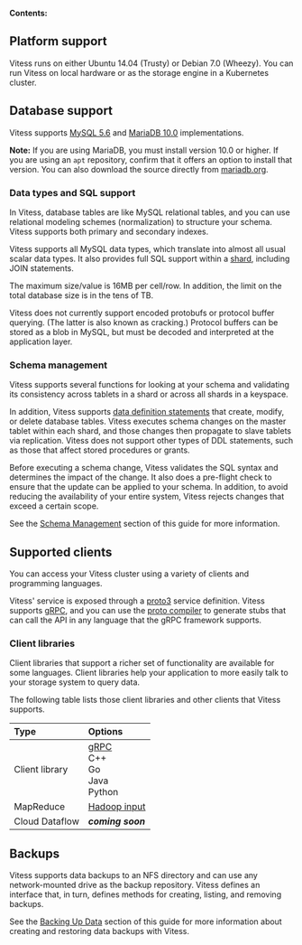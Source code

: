 **Contents:**

<div id="toc"></div>

## Platform support

Vitess runs on either Ubuntu 14.04 (Trusty) or Debian 7.0 (Wheezy).
You can run Vitess on local hardware or as the storage engine in a
Kubernetes cluster.

## Database support

Vitess supports [MySQL 5.6](http://dev.mysql.com/doc/refman/5.6/en/)
and [MariaDB 10.0](https://downloads.mariadb.org/mariadb/10.0.21/)
implementations.

**Note:** If you are using MariaDB, you must install version 10.0 or
higher. If you are using an <code>apt</code> repository, confirm that
it offers an option to install that version. You can also download the
source directly from
[mariadb.org](https://downloads.mariadb.org/mariadb/10.0.21/).

### Data types and SQL support

In Vitess, database tables are like MySQL relational tables, and you
can use relational modeling schemes (normalization) to structure your
schema. Vitess supports both primary and secondary indexes.

Vitess supports all MySQL data types, which translate into almost all
usual scalar data types. It also provides full SQL support within a
[shard](/overview/concepts.html#shard), including JOIN statements.

The maximum size/value is 16MB per cell/row. In addition, the limit
on the total database size is in the tens of TB.

Vitess does not currently support encoded protobufs or protocol buffer
querying. (The latter is also known as cracking.) Protocol buffers can
be stored as a blob in MySQL, but must be decoded and interpreted at
the application layer.

### Schema management

Vitess supports several functions for looking at your schema and
validating its consistency across tablets in a shard or across all
shards in a keyspace.

In addition, Vitess supports 
[data definition statements](https://dev.mysql.com/doc/refman/5.6/en/sql-syntax-data-definition.html)
that create, modify, or delete database tables. Vitess executes
schema changes on the master tablet within each shard, and those
changes then propagate to slave tablets via replication. Vitess does
not support other types of DDL statements, such as those that affect
stored procedures or grants.

Before executing a schema change, Vitess validates the SQL syntax
and determines the impact of the change. It also does a pre-flight
check to ensure that the update can be applied to your schema. In
addition, to avoid reducing the availability of your entire system,
Vitess rejects changes that exceed a certain scope.

See the [Schema Management](/user-guide/schema-management.html)
section of this guide for more information.

## Supported clients

You can access your Vitess cluster using a variety of clients and
programming languages.

Vitess' service is exposed through a
[proto3](https://developers.google.com/protocol-buffers/docs/proto3)
service definition. Vitess supports [gRPC](http://www.grpc.io/),
and you can use the 
[proto compiler](https://developers.google.com/protocol-buffers/docs/proto?hl=en#generating)
to generate stubs that can call the API in any language that the
gRPC framework supports.

### Client libraries

Client libraries that support a richer set of functionality are
available for some languages. Client libraries help your application
to more easily talk to your storage system to query data.

The following table lists those
client libraries and other clients that Vitess supports.

| Type | Options |
| :-------- | :--------- |
| Client library | [gRPC](http://www.grpc.io/)<br class="bigbreak">C++<br class="bigbreak">Go<br class="bigbreak">Java<br class="bigbreak">Python |
| MapReduce | [Hadoop input](https://hadoop.apache.org/docs/r2.7.0/api/org/apache/hadoop/mapreduce/InputFormat.html) |
| Cloud Dataflow | **_coming soon_**

## Backups

Vitess supports data backups to an NFS directory and can use any
network-mounted drive as the backup repository. Vitess defines an
interface that, in turn, defines methods for creating, listing,
and removing backups.

See the [Backing Up Data](/user-guide/backup-and-restore.html) section
of this guide for more information about creating and restoring data
backups with Vitess. 

